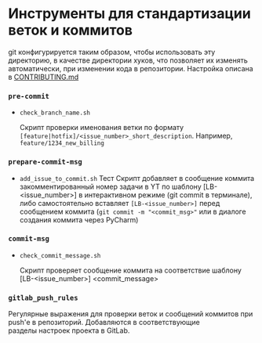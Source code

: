 # Инструменты для стандартизации веток и коммитов

git конфигурируется таким образом, чтобы использовать эту директорию, в качестве
директории хуков, что позволяет их изменять автоматически, при изменении кода в
репозитории. Настройка описана в [CONTRIBUTING.md](CONTRIBUTING.md)


### `pre-commit`

* `check_branch_name.sh`

    Скрипт проверки именования ветки по формату `[feature|hotfix]/<issue_number>_short_description`.
    Например, `feature/1234_new_billing`

### `prepare-commit-msg`
* `add_issue_to_commit.sh`
    Тест
    Скрипт добавляет в сообщение коммита закомментированный номер задачи в YT по
    шаблону [LB-<issue_number>] в интерактивном режиме (git commit в терминале),
    либо самостоятельно вставляет `[LB-<issue_number>]` перед сообщением коммита
    (`git commit -m "<commit_msg>"` или в диалоге создания коммита через PyCharm)

### `commit-msg`
* `check_commit_message.sh`

    Скрипт проверяет сообщение коммита на соответствие шаблону [LB-<issue_number>] <commit_message>

### `gitlab_push_rules`

Регулярные выражения для проверки веток и сообщений коммитов при push'е в репозиторий. Добавляются в соответствующие\
разделы настроек проекта в GitLab.
